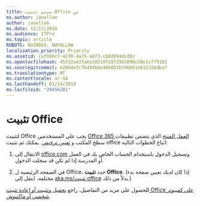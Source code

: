 ```yaml
---
title: سيتم تثبيت Office من
ms.author: janellem
author: janellem
ms.date: 12/17/2018
ms.audience: ITPro
ms.topic: article
ROBOTS: NOINDEX, NOFOLLOW
localization_priority: Priority
ms.assetid: caf090c7-4270-4a75-a873-cb8d094dcd82
ms.openlocfilehash: 45332a437a6e28510f2872983890c28e1c779102
ms.sourcegitcommit: e2864efcfb493b6e46b662b746661a61232bdba7
ms.translationtype: MT
ms.contentlocale: ar-SA
ms.lasthandoff: 01/24/2019
ms.locfileid: "29456281"
---
```

# <a name="install-office"></a>تثبيت Office

لتثبيت Office يجب على المستخدمين [Office 365 العمل المنتج](https://support.office.com/article/f8ab5e25-bf3f-4a47-b264-174b1ee925fd.aspx) الذي يتضمن تطبيقات سطح المكتب و [تعيين ترخيص](https://docs.microsoft.com/office365/admin/subscriptions-and-billing/assign-licenses-to-users). يمكنك ثم تثبيت office اتباع الخطوات التالية:
  
1. الانتقال إلى [office.com](https://www.office.com) وتسجيل الدخول باستخدام الحساب الخاص بك في العمل أو المدرسة إذا لم تكن قد سجلت الدخول. 
    
2. في الصفحة الرئيسية ل Office، حدد **تثبيت Office**. (إذا كان لديك تعيين صفحة بدء مختلفة، انتقل إلى [aka.ms/تثبيت office](https://aka.ms/office-install) بدلاً من ذلك.) 
    
للحصول على مزيد من التفاصيل، راجع [تحميل وتثبيت أو إعادة تثبيت Office على كمبيوتر شخصي أو ماكنتوش](https://support.office.com/article/4414eaaf-0478-48be-9c42-23adc4716658.aspx).
  

